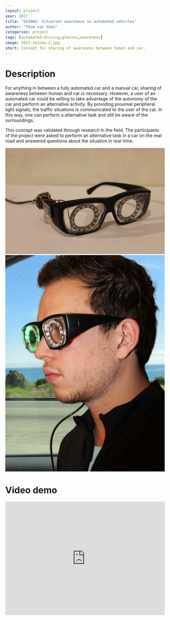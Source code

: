 ```yaml
---
layout: project
year: 2017
title: "SAINAU: Situation awareness in automated vehicles"
author: "Thom van Veen"
categories: project
tags: [automated-driving,glasses,awareness]
image: 2017-sainau-1.jpg
short: Concept for sharing of awareness between human and car.
---
```


# Description
For anything in between a fully automated car and a manual car, sharing of awareness between human and car is necessary. However, a user of an automated car could be willing to take advantage of the autonomy of the car and perform an alternative activity. By providing proximal peripheral light signals, the traffic situations is communicated to the user of the car. In this way, one can perform a alternative task and still be aware of the surroundings.

This concept was validated through research in the field. The participants of the project were asked to perform an alternative task in a car on the real road and answered questions about the situation in real-time.

![sainau](/assets/img/2017-sainau-2.jpg)
![sainau](/assets/img/2017-sainau-3.jpg)

# Video demo
<iframe style="display:inline-block; border:0px solid #FFF; width: 100%; height: 358px" src="https://www.youtube.com/embed/eYlm5d0JH-I?playlist=eYlm5d0JH-I&loop=1&autoplay=1&mute=1" frameborder="0" allowfullscreen></iframe>
